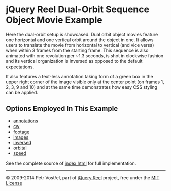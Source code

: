 jQuery Reel Dual-Orbit Sequence Object Movie Example
====================================================

Here the dual-orbit setup is showcased. Dual orbit object movies feature
one horizontal and one vertical orbit around the object in one. It allows
users to translate the movie from horizontal to vertical (and vice versa)
when within 3 frames from the starting frame. This sequence is also
animated with one revolution per ~1.3 seconds, is shot in clockwise
fashion and its vertical organization is inversed as opposed to the
default expectations.

It also features a text-less annotation taking form of a green box in
the upper right corner of the image visible only at the center point (on
frames 1, 2, 3, 9 and 10) and at the same time demonstrates how easy CSS
styling can be applied.

Options Employed In This Example
--------------------------------

- [annotations](http://reel360.org/reel#annotations)
- [cw](http://reel360.org/reel#cw)
- [footage](http://reel360.org/reel#footage)
- [images](http://reel360.org/reel#images)
- [inversed](http://reel360.org/reel#inversed)
- [orbital](http://reel360.org/reel#orbital)
- [speed](http://reel360.org/reel#speed)

See the complete source of [index.html](index.html) for full
implementation.

---
&copy; 2009-2014 Petr Vostřel, part of [jQuery Reel][reel] project, free under the [MIT License][license]



[reel]:http://reel360.org
[license]:https://raw.github.com/pisi/Reel/master/LICENSE.txt
